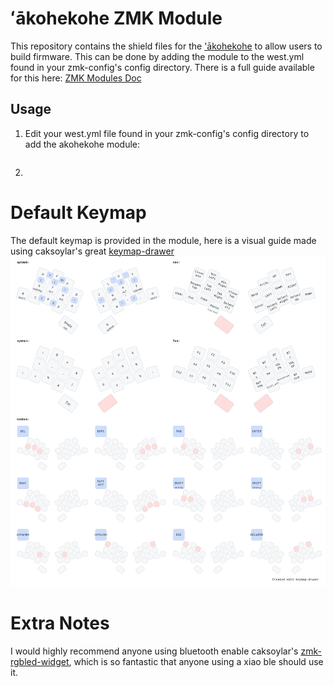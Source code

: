 # ʻākohekohe ZMK Module

This repository contains the shield files for the ['ākohekohe](https://github.com/grassfedreeve/akohekohe/) to allow users to build firmware. This can be done by adding the module to the west.yml found in your zmk-config's config directory. There is a full guide available for this here: [ZMK Modules Doc](https://zmk.dev/docs/features/modules)

## Usage

1. Edit your west.yml file found in your zmk-config's config directory to add the akohekohe module:

```

```
2. 

# Default Keymap

The default keymap is provided in the module, here is a visual guide made using caksoylar's great [keymap-drawer](https://github.com/caksoylar/keymap-drawer)
![keymap](https://github.com/grassfedreeve/akohekohe/blob/main/img/example_keymap.svg)


# Extra Notes 

I would highly recommend anyone using bluetooth enable caksoylar's [zmk-rgbled-widget](https://github.com/caksoylar/zmk-rgbled-widget), which is so fantastic that anyone using a xiao ble should use it.
